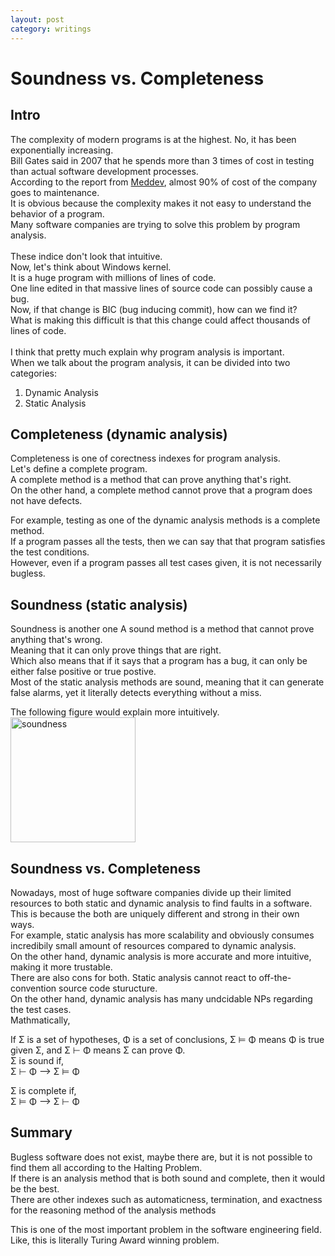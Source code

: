 ```yaml
---
layout: post
category: writings
---
```


# Soundness vs. Completeness

## Intro

The complexity of modern programs is at the highest. No, it has been exponentially increasing. <br>
Bill Gates said in 2007 that he spends more than 3 times of cost in testing than actual software development processes.<br>
According to the report from [Meddev](https://maddevs.io/customer-university/software-maintenance-costs/#software-maintenance-vs-development-cost.), almost 90% of cost of the company goes to maintenance. <br>
It is obvious because the complexity makes it not easy to understand the behavior of a program. <br>
Many software companies are trying to solve this problem by program analysis. <br><br>
These indice don't look that intuitive.<br>
Now, let's think about Windows kernel. <br>
It is a huge program with millions of lines of code. <br>
One line edited in that massive lines of source code can possibly cause a bug. <br>
Now, if that change is BIC (bug inducing commit), how can we find it? <br>
What is making this difficult is that this change could affect thousands of lines of code. <br><br>
I think that pretty much explain why program analysis is important. <br>
When we talk about the program analysis, it can be divided into two categories: <br>
1. Dynamic Analysis<br>
2. Static Analysis<br>

## Completeness (dynamic analysis)

Completeness is one of corectness indexes for program analysis. <br>
Let's define a complete program. <br>
A complete method is a method that can prove anything that's right. <br>
On the other hand, a complete method cannot prove that a program does not have defects. <br>

For example, testing as one of the dynamic analysis methods is a complete method. <br>
If a program passes all the tests, then we can say that that program satisfies the test conditions. <br>
However, even if a program passes all test cases given, it is not necessarily bugless. <br>

## Soundness (static analysis)

Soundness is another one
A sound method is a method that cannot prove anything that's wrong. <br>
Meaning that it can only prove things that are right. <br>
Which also means that if it says that a program has a bug, it can only be either false positive or true postive. <br>
Most of the static analysis methods are sound, meaning that it can generate false alarms, yet it literally detects everything without a miss. <br>

The following figure would explain more intuitively. <br>
<img src="{{site.url}}/assets/images/theory/soundnessvsdynamic.png" width="200" height="200" alt="soundness">

## Soundness vs. Completeness
Nowadays, most of huge software companies divide up their limited resources to both static and dynamic analysis to find faults in a software. <br>
This is because the both are uniquely different and strong in their own ways. <br>
For example, static analysis has more scalability and obviously consumes incredibily small amount of resources compared to dynamic analysis. <br>
On the other hand, dynamic analysis is more accurate and more intuitive, making it more trustable. <br>
There are also cons for both. Static analysis cannot react to off-the-convention source code sturucture. <br>
On the other hand, dynamic analysis has many undcidable NPs regarding the test cases. <br>
Mathmatically, 

If Σ is a set of hypotheses, Φ is a set of conclusions, Σ ⊨ Φ means Φ is true given Σ, and Σ ⊢ Φ means Σ can prove Φ. <br>
Σ is sound if, <br>
Σ ⊢ Φ --> Σ ⊨ Φ

Σ is complete if, <br>
Σ ⊨ Φ --> Σ ⊢ Φ
<br>

## Summary
Bugless software does not exist, maybe there are, but it is not possible to find them all according to the Halting Problem. <br>
If there is an analysis method that is both sound and complete, then it would be the best. <br>
There are other indexes such as automaticness, termination, and exactness for the reasoning method of the analysis methods <br>

This is one of the most important problem in the software engineering field. <br>
Like, this is literally Turing Award winning problem. <br>